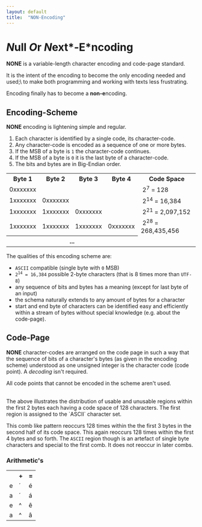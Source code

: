 ```yaml
---
layout: default
title:  "NON-Encoding"
---
```


# *N*ull *O*r *N*ext*-E*ncoding

**NONE** is a variable-length character encoding and code-page standard.

It is the intent of the encoding to become the only encoding needed and used;\\
to make both programming and working with texts less frustrating.

Encoding finally has to become a **non-e**ncoding.

## Encoding-Scheme

**NONE** encoding is lightening simple and regular.

1. Each character is identified by a single code, its character-code.
2. Any character-code is encoded as a sequence of one or more bytes.
3. If the MSB of a byte is `1` the character-code continues.
4. If the MSB of a byte is `0` it is the last byte of a character-code.
5. The bits and bytes are in Big-Endian order.

<table class='encoding'>
<tr>
	<th>Byte 1</th>
	<th>Byte 2</th>
	<th>Byte 3</th>
	<th>Byte 4</th>
	<th>Code Space</th>
</tr>
<tr>
	<td class='byte'>0xxxxxxx</td>
	<td></td>
	<td></td>
	<td></td>
	<td>&nbsp;2<sup>7</sup> = 128</td>
</tr>
<tr>
	<td class='byte'>1xxxxxxx</td>
	<td class='byte'>0xxxxxxx</td>
	<td></td>
	<td></td>
	<td>&nbsp;2<sup>14</sup> = 16,384</td>
</tr>
<tr>
	<td class='byte'>1xxxxxxx</td>
	<td class='byte'>1xxxxxxx</td>
	<td class='byte'>0xxxxxxx</td>
	<td></td>
	<td>&nbsp;2<sup>21</sup> = 2,097,152</td>
</tr>
<tr>
	<td class='byte'>1xxxxxxx</td>
	<td class='byte'>1xxxxxxx</td>
	<td class='byte'>1xxxxxxx</td>
	<td class='byte'>0xxxxxxx</td>
	<td>&nbsp;2<sup>28</sup> = 268,435,456</td>
</tr>
<tr>
	<th colspan="4">...</th>
	<td></td>
</tr>
</table>

The qualities of this encoding scheme are:

* `ASCII` compatible (single byte with `0` MSB)
* <code>2<sup>14</sup> = 16,384</code> possible 2-byte characters (that is 8 times more than `UTF-8`)
* any sequence of bits and bytes has a meaning (except for last byte of an input)
* the schema naturally extends to any amount of bytes for a character
* start and end byte of characters can be identified easy and efficiently within a stream of bytes without special knowledge (e.g. about the code-page).

## Code-Page

**NONE** character-codes are arranged on the code page in such a way that the
sequence of bits of a character's bytes (as given in the encoding scheme) 
understood as one unsigned integer is the character code (code point).
A _decoding_ isn't required.

All code points that cannot be encoded in the scheme aren't used. 

<div class='page'>
<i class='ascii'></i><u class='byte1'></u><u></u><u></u><u></u><u></u><u></u><u></u><u></u><u></u><u></u><u></u><u></u><u></u><u></u><u></u><u></u><u></u><u></u><u></u><u></u><u></u><u></u><u></u><u></u><u></u><u></u><u></u><u></u><u></u><u></u><u></u>
<u></u><u></u><u></u><u></u><u></u><u></u><u></u><u></u><u></u><u></u><u></u><u></u><u></u><u></u><u></u><u></u><u></u><u></u><u></u><u></u><u></u><u></u><u></u><u></u><u></u><u></u><u></u><u></u><u></u><u></u><u></u><u></u>
<u></u><u></u><u></u><u></u><u></u><u></u><u></u><u></u><u></u><u></u><u></u><u></u><u></u><u></u><u></u><u></u><u></u><u></u><u></u><u></u><u></u><u></u><u></u><u></u><u></u><u></u><u></u><u></u><u></u><u></u><u></u><u></u>
<u></u><u></u><u></u><u></u><u></u><u></u><u></u><u></u><u></u><u></u><u></u><u></u><u></u><u></u><u></u><u></u><u></u><u></u><u></u><u></u><u></u><u></u><u></u><u></u><u></u><u></u><u></u><u></u><u></u><u></u><u></u><u></u>
<u></u><u></u><u></u><u></u><u></u><u></u><u></u><u></u><u></u><u></u><u></u><u></u><u></u><u></u><u></u><u></u><u></u><u></u><u></u><u></u><u></u><u></u><u></u><u></u><u></u><u></u><u></u><u></u><u></u><u></u><u></u><u></u>
<u></u><u></u><u></u><u></u><u></u><u></u><u></u><u></u><u></u><u></u><u></u><u></u><u></u><u></u><u></u><u></u><u></u><u></u><u></u><u></u><u></u><u></u><u></u><u></u><u></u><u></u><u></u><u></u><u></u><u></u><u></u><u></u>
<u></u><u></u><u></u><u></u><u></u><u></u><u></u><u></u><u></u><u></u><u></u><u></u><u></u><u></u><u></u><u></u><u></u><u></u><u></u><u></u><u></u><u></u><u></u><u></u><u></u><u></u><u></u><u></u><u></u><u></u><u></u><u></u>
<u></u><u></u><u></u><u></u><u></u><u></u><u></u><u></u><u></u><u></u><u></u><u></u><u></u><u></u><u></u><u></u><u></u><u></u><u></u><u></u><u></u><u></u><u></u><u></u><u></u><u></u><u></u><u></u><u></u><u></u><u></u><u></u>
<i></i><u></u><i></i><u></u><i></i><u></u><i></i><u></u><i></i><u></u><i></i><u></u><i></i><u></u><i></i><u></u><i></i><u></u><i></i><u></u><i></i><u></u><i></i><u></u><i></i><u></u><i></i><u></u><i></i><u></u><i></i><u></u>
<i></i><u></u><i></i><u></u><i></i><u></u><i></i><u></u><i></i><u></u><i></i><u></u><i></i><u></u><i></i><u></u><i></i><u></u><i></i><u></u><i></i><u></u><i></i><u></u><i></i><u></u><i></i><u></u><i></i><u></u><i></i><u></u>
<i></i><u></u><i></i><u></u><i></i><u></u><i></i><u></u><i></i><u></u><i></i><u></u><i></i><u></u><i></i><u></u><i></i><u></u><i></i><u></u><i></i><u></u><i></i><u></u><i></i><u></u><i></i><u></u><i></i><u></u><i></i><u></u>
<i></i><u></u><i></i><u></u><i></i><u></u><i></i><u></u><i></i><u></u><i></i><u></u><i></i><u></u><i></i><u></u><i></i><u></u><i></i><u></u><i></i><u></u><i></i><u></u><i></i><u></u><i></i><u></u><i></i><u></u><i></i><u></u>
<i></i><u></u><i></i><u></u><i></i><u></u><i></i><u></u><i></i><u></u><i></i><u></u><i></i><u></u><i></i><u></u><i></i><u></u><i></i><u></u><i></i><u></u><i></i><u></u><i></i><u></u><i></i><u></u><i></i><u></u><i></i><u></u>
<i></i><u></u><i></i><u></u><i></i><u></u><i></i><u></u><i></i><u></u><i></i><u></u><i></i><u></u><i></i><u></u><i></i><u></u><i></i><u></u><i></i><u></u><i></i><u></u><i></i><u></u><i></i><u></u><i></i><u></u><i></i><u></u>
<i></i><u></u><i></i><u></u><i></i><u></u><i></i><u></u><i></i><u></u><i></i><u></u><i></i><u></u><i></i><u></u><i></i><u></u><i></i><u></u><i></i><u></u><i></i><u></u><i></i><u></u><i></i><u></u><i></i><u></u><i></i><u></u>
<i></i><u></u><i></i><u></u><i></i><u></u><i></i><u></u><i></i><u></u><i></i><u></u><i></i><u></u><i></i><u></u><i></i><u></u><i></i><u></u><i></i><u></u><i></i><u></u><i></i><u></u><i></i><u></u><i></i><u></u><i></i><u></u>
&nbsp;
</div>
The above illustrates the distribution of usable <i class='region'> </i> and 
unusable <u class='region'> </u> regions within the first 2 bytes each having
a code space of 128 characters. 
The first region is assigned to the `ASCII` <i class='region ascii'></i> 
character set.

This comb like pattern reoccurs 128 times within the the first 3 bytes in the
second half of its code space. This again reoccurs 128 times within the first
4 bytes and so forth. The `ASCII` region though is an artefact of single byte
characters and special to the first comb. It does not reoccur in later combs.


### Arithmetic's

<table class='big'>
<tr><th></th><th>+</th><th>=</th></tr>
<tr><td>e</td><td>´<td>é</td></tr>
<tr><td>a</td><td>´<td>á</td></tr>
<tr><td>e</td><td>^<td>ê</td></tr>
<tr><td>a</td><td>^<td>â</td></tr>
</table>

